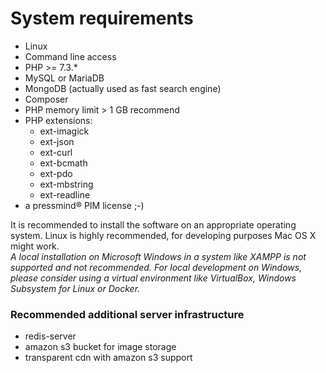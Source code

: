# System requirements
* Linux
* Command line access
* PHP >= 7.3.*
* MySQL or MariaDB
* MongoDB (actually used as fast search engine)
* Composer
* PHP memory limit > 1 GB recommend
* PHP extensions:
    * ext-imagick
    * ext-json
    * ext-curl
    * ext-bcmath
    * ext-pdo
    * ext-mbstring
    * ext-readline
* a pressmind® PIM license ;-)

It is recommended to install the software on an appropriate operating system.
Linux is highly recommended, for developing purposes Mac OS X might work.  
*A local installation on Microsoft Windows in a system like XAMPP is not supported and not recommended.
For local development on Windows, please consider using a virtual environment like VirtualBox, Windows Subsystem for Linux or Docker.*

### Recommended additional server infrastructure
* redis-server
* amazon s3 bucket for image storage
* transparent cdn with amazon s3 support
